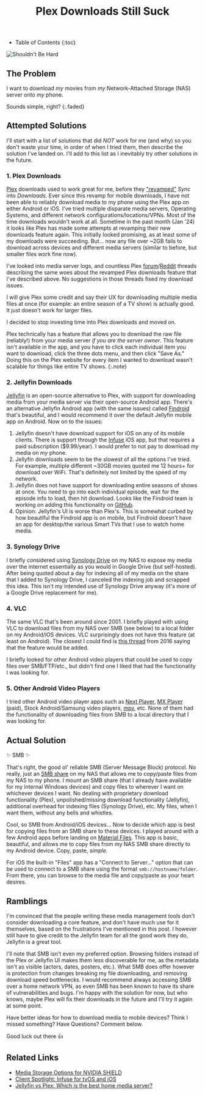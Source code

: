 ﻿---
layout: post
title: Plex Downloads Still Suck
image: /assets/img/blog/plex-downloads.jpg
description: >
  The unsatisfying story of how I've resolved to download media (movies, etc.) from my NAS to my phone.
tags: [plex, jellyfin, homelab, smb, nas, tips, windows]
---

- Table of Contents
{:toc}

<img src="//imgs.xkcd.com/comics/shouldnt_be_hard.png" title="(six hours later) ARGH. How are these stupid microchips so durable?! All I want is to undo a massive industrial process with household tools!" alt="Shouldn't Be Hard" style="image-orientation:none">

## The Problem

I want to download *my* movies from *my* Network-Attached
Storage (NAS) server onto *my* phone.

Sounds simple, right?
{:.faded}

## Attempted Solutions

I'll start with a list of solutions that did _NOT_ work for me (and why) so you don't waste your time, in
order of when I tried them, then describe the solution I've landed on. I'll add to this list as I inevitably try other
solutions in the future.

### 1. Plex Downloads

[Plex](https://plex.tv) downloads used to work great for me, before they ["revamped"](<(https://www.reddit.com/r/PleX/comments/oaf332/sync_is_dead_almost_long_live_downloads/)>) *Sync* into *Downloads*. Ever since this revamp for mobile downloads, I have not been able to reliably download media to my phone using the Plex app on either Android or iOS. I've tried multiple disparate media servers, Operating Systems, and different network configurations/locations/VPNs. Most of the time downloads wouldn't work at all. Sometime in the past month (Jan '24) it looks like Plex has made some attempts at revamping their new downloads feature again. This initially looked promising, as at least some of my downloads were succeeding. But... now any file over ~2GB fails to download across devices and different media servers (similar to before, but smaller files work fine now).

I've looked into media server logs, and countless Plex [forum](https://forums.plex.tv/t/downloads-sucks-and-doesn-t-work-error-downloading-item/742233)/[Reddit](https://www.reddit.com/r/PleX/comments/xt6626/why_do_plex_downloads_still_suck_so_much/) threads describing the same woes about the revamped Plex downloads feature that I've described above. No suggestions in those threads fixed my download issues.

I will give Plex some credit and say their UX for downloading multiple media files at once (for example: an entire season of a TV show) is actually good. It just doesn't work for larger files.

I decided to stop investing time into Plex downloads and moved on.

Plex technically has a feature that allows you to download the raw file (reliably!) from your media server *if you are the server owner*. This feature isn't available in the app, and you have to click each individual item you want to download, click the three dots menu, and then click "Save As." Doing this on the Plex website for every item I wanted to download wasn't scalable for things like entire TV shows.
{:.note}

### 2. Jellyfin Downloads

[Jellyfin](https://jellyfin.org/) is an open-source alternative to Plex, with support for downloading media from your media server via their open-source Android app. There's an alternative Jellyfin Android app (with the same issues) called [Findroid](https://github.com/jarnedemeulemeester/findroid) that's beautiful, and I would recommend it over the default Jellyfin mobile app on Android. Now on to the issues:

1. Jellyfin doesn't have download support for iOS on any of its mobile clients. There is support through the [Infuse](https://apps.apple.com/us/app/infuse-video-player/id1136220934) iOS app, but that requires a paid subscription ($9.99/year). I would prefer to not pay to download *my* media on *my* phone.
1. Jellyfin downloads seem to be the slowest of all the options I've tried. For example, multiple different ~30GB movies quoted me 12 hours+ for download over WiFi. That's definitely not limited by the speed of my network.
1. Jellyfin does not have support for downloading entire seasons of shows at once. You need to go into each individual episode, wait for the episode info to load, then hit download. Looks like the Findroid team is working on adding this functionality on [GitHub](https://github.com/jarnedemeulemeester/findroid/pull/492).
1. Opinion: Jellyfin's UI is worse than Plex's. This is somewhat curbed by how beautiful the Findroid app is on mobile, but Findroid doesn't have an app for desktop/the various Smart TVs that I use to watch home media.

### 3. Synology Drive

I briefly considered using [Synology Drive](https://www.synology.com/en-global/dsm/feature/drive) on my NAS to expose my media over the internet essentially as you would in Google Drive (but self-hosted). After being quoted about a day for indexing all of my media on the share that I added to Synology Drive, I canceled the indexing job and scrapped this idea. This isn't my intended use of Synology Drive anyway (it's more of a Google Drive replacement for me).

### 4. VLC

The same VLC that's been around since 2001. I briefly played with using VLC to download files from my NAS over SMB (see below) to a local folder on my Android/iOS devices. VLC surprisingly does not have this feature (at least on Android). The closest I could find is [this thread](https://forum.videolan.org/viewtopic.php?t=134050) from 2016 saying that the feature would be added.

I briefly looked for other Android video players that could be used to copy files over SMB/FTP/etc., but didn't find one I liked that had the functionality I was looking for.

### 5. Other Android Video Players

I tried other Android video player apps such as [Next Player](https://github.com/anilbeesetti/nextplayer), [MX Player](https://play.google.com/store/apps/details?id=com.mxtech.videoplayer.pro&hl=en_US&gl=US) (paid), Stock Android/Samsung video players, [mpv](https://mpv.io/), etc. None of them had the functionality of downloading files from SMB to a local directory that I was looking for.

## Actual Solution

✨ SMB ✨

That's right, the good ol' reliable SMB (Server Message Block) protocol. No really, just an [SMB share](https://kb.synology.com/en-br/DSM/help/DSM/AdminCenter/file_winmacnfs_win) on my NAS that allows me to copy/paste files from my NAS to my phone. I mount an SMB share (that I already have
available for my internal Windows devices) and copy files to wherever I want on whichever devices I want. No dealing with proprietary download functionality (Plex), unpolished/missing download functionality (Jellyfin), additional overhead for indexing files (Synology Drive), etc. My files, when I want them, without any bells and whistles.

Cool, so SMB from Android/iOS devices... Now to decide which app is best for copying files from an SMB share to these devices. I played around with a few Android apps before landing on [Material Files](https://play.google.com/store/apps/details?id=me.zhanghai.android.files&hl=en_US&gl=US&pli=1). This app is basic, beautiful, and allows me to copy files from my NAS SMB share directly to my Android device. Copy, paste, *simple*.

For iOS the built-in "Files" app has a "Connect to Server..." option that can be used to connect to a SMB share using the format `smb://hostname/folder`. From there, you can browse to the media file and copy/paste as your heart desires.

## Ramblings

I'm convinced that the people writing these media management tools don't consider downloading a core feature, and don't have much use for it themselves, based on the frustrations I've mentioned in this post. I however still have to give credit to the Jellyfin team for all the good work they do, Jellyfin is a great tool.

I'll note that SMB isn't even my preferred option. Browsing folders instead of the Plex or Jellyfin UI makes them less discoverable for me, as the metadata isn't as visible (actors, dates, posters, etc.). What SMB does offer however is protection from changes breaking my file downloading, and removing download speed bottlenecks. I would recommend always accessing SMB over a home network VPN, as even SMB has been known to have its share of vulnerabilities and bugs. I'm happy with the solution for now, but who knows, maybe Plex will fix their downloads in the future and I'll try it again at some point.

Have better ideas for how to download media to mobile devices? Think I missed something? Have Questions? Comment below.

Good luck out there 👍

## Related Links

- [Media Storage Options for NVIDIA SHIELD](https://support.plex.tv/articles/220391808-media-storage-options-for-nvidia-shield/)
- [Client Spotlight: Infuse for tvOS and iOS](https://jellyfin.org/posts/client-infuse/)
- [Jellyfin vs Plex: Which is the best home media server?](https://www.androidauthority.com/jellyfin-vs-plex-home-server-3360937/)
